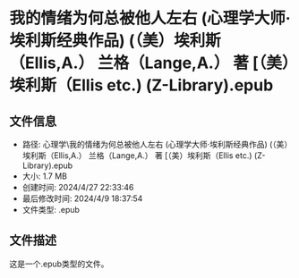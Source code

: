 ﻿# 我的情绪为何总被他人左右 (心理学大师·埃利斯经典作品) (（美）埃利斯（Ellis,A.）  兰格（Lange,A.） 著 [（美）埃利斯（Ellis etc.) (Z-Library).epub

## 文件信息
- 路径: 心理学\我的情绪为何总被他人左右 (心理学大师·埃利斯经典作品) (（美）埃利斯（Ellis,A.）  兰格（Lange,A.） 著 [（美）埃利斯（Ellis etc.) (Z-Library).epub
- 大小: 1.7 MB
- 创建时间: 2024/4/27 22:33:46
- 最后修改时间: 2024/4/9 18:37:54
- 文件类型: .epub

## 文件描述
这是一个.epub类型的文件。

